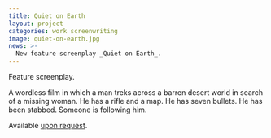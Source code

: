 ```yaml
---
title: Quiet on Earth
layout: project
categories: work screenwriting
image: quiet-on-earth.jpg
news: >-
  New feature screenplay _Quiet on Earth_.
---
```


Feature screenplay.

A wordless film in which a man treks across a barren desert world in search of
a missing woman. He has a rifle and a map. He has seven bullets. He has been
stabbed. Someone is following him.

Available [upon request](/contact/).
